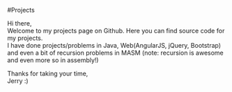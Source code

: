 #Projects

Hi there,  <br> Welcome to my projects page on Github. Here you can find source code for my projects. <br> 
I have done projects/problems in Java, Web(AngularJS, jQuery, Bootstrap) and even a bit of recursion problems in MASM (note: recursion is awesome and even more so in assembly!) 

Thanks for taking your time, <br> 
Jerry :)
